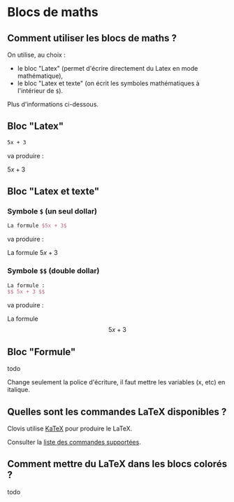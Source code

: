 # Blocs de maths

## Comment utiliser les blocs de maths ?

On utilise, au choix :
- le bloc "Latex" (permet d'écrire directement du Latex en mode mathématique),
- le bloc "Latex et texte" (on écrit les symboles mathématiques à l'intérieur de `$`).

Plus d'informations ci-dessous.

## Bloc "Latex"

```tex
5x + 3
```
va produire :

$5x+3$


## Bloc "Latex et texte"

### Symbole `$` (un seul dollar)
```tex
La formule $5x + 3$
```
va produire :

La formule $5x+3$

### Symbole `$$` (double dollar)
```tex
La formule :
$$ 5x + 3 $$
```
va produire :

La formule $$5x+3$$



## Bloc "Formule"

todo

Change seulement la police d'écriture, il faut mettre les variables (x, etc) en italique.


## Quelles sont les commandes LaTeX disponibles ?

Clovis utilise [KaTeX](https://katex.org/) pour produire le LaTeX.

Consulter la [liste des commandes supportées](https://katex.org/docs/supported.html).


## Comment mettre du LaTeX dans les blocs colorés ?
todo


